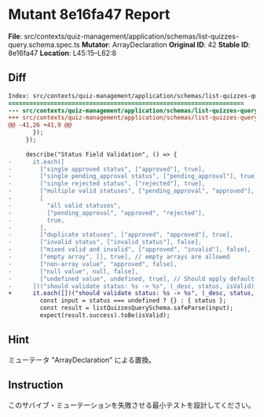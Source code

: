 # Mutant 8e16fa47 Report

**File**: src/contexts/quiz-management/application/schemas/list-quizzes-query.schema.spec.ts
**Mutator**: ArrayDeclaration
**Original ID**: 42
**Stable ID**: 8e16fa47
**Location**: L45:15–L62:8

## Diff

```diff
Index: src/contexts/quiz-management/application/schemas/list-quizzes-query.schema.spec.ts
===================================================================
--- src/contexts/quiz-management/application/schemas/list-quizzes-query.schema.spec.ts	original
+++ src/contexts/quiz-management/application/schemas/list-quizzes-query.schema.spec.ts	mutated #42
@@ -41,26 +41,9 @@
       });
     });
 
     describe("Status Field Validation", () => {
-      it.each([
-        ["single approved status", ["approved"], true],
-        ["single pending_approval status", ["pending_approval"], true],
-        ["single rejected status", ["rejected"], true],
-        ["multiple valid statuses", ["pending_approval", "approved"], true],
-        [
-          "all valid statuses",
-          ["pending_approval", "approved", "rejected"],
-          true,
-        ],
-        ["duplicate statuses", ["approved", "approved"], true],
-        ["invalid status", ["invalid_status"], false],
-        ["mixed valid and invalid", ["approved", "invalid"], false],
-        ["empty array", [], true], // empty arrays are allowed
-        ["non-array value", "approved", false],
-        ["null value", null, false],
-        ["undefined value", undefined, true], // Should apply default
-      ])("should validate status: %s -> %s", (_desc, status, isValid) => {
+      it.each([])("should validate status: %s -> %s", (_desc, status, isValid) => {
         const input = status === undefined ? {} : { status };
         const result = listQuizzesQuerySchema.safeParse(input);
         expect(result.success).toBe(isValid);
```

## Hint

ミューテータ "ArrayDeclaration" による置換。

## Instruction

このサバイブ・ミューテーションを失敗させる最小テストを設計してください。
